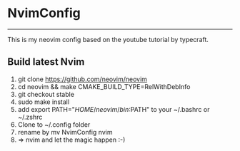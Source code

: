 # NvimConfig
***
This is my neovim config based on the youtube tutorial by typecraft.

## Build latest Nvim
1. git clone https://github.com/neovim/neovim
2. cd neovim && make CMAKE_BUILD_TYPE=RelWithDebInfo
3. git checkout stable
4. sudo make install
5. add export PATH="$HOME/neovim/bin:$PATH" to your ~/.bashrc or ~/.zshrc
6. Clone to ~/.config folder
7. rename by mv NvimConfig nvim
8. => nvim and let the magic happen :-)
